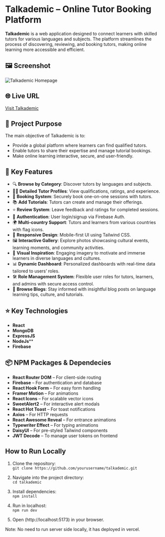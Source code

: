 # Talkademic – Online Tutor Booking Platform

**Talkademic** is a web application designed to connect learners with skilled tutors for various languages and subjects. The platform streamlines the process of discovering, reviewing, and booking tutors, making online learning more accessible and efficient.


## 🖼️ Screenshot

![Talkademic Homepage](https://i.ibb.co/wFDZLGrq/talkademic-home.jpg)



## 🌐 Live URL

[Visit Talkademic](https://talkademic.web.app)

## 🎯 Project Purpose

The main objective of Talkademic is to:

- Provide a global platform where learners can find qualified tutors.
- Enable tutors to share their expertise and manage tutorial bookings.
- Make online learning interactive, secure, and user-friendly.

## 🚀 Key Features

- 🔍 **Browse by Category**: Discover tutors by languages and subjects.  
- 👨‍🏫 **Detailed Tutor Profiles**: View qualifications, ratings, and experience.  
- 📅 **Booking System**: Securely book one-on-one sessions with tutors.  
- 📚 **Add Tutorials**: Tutors can create and manage their offerings.  
- ⭐ **Review System**: Leave feedback and ratings for completed sessions.  
- 🔐 **Authentication**: User login/signup via Firebase Auth.  
- 🌍 **Multi-country Support**: Tutors and learners from various countries with flag icons.  
- 📱 **Responsive Design**: Mobile-first UI using Tailwind CSS.  
- 🖼️ **Interactive Gallery**: Explore photos showcasing cultural events, learning moments, and community activities.  
- 🎨 **Visual Inspiration**: Engaging imagery to motivate and immerse learners in diverse languages and cultures.  
- 📊 **Dynamic Dashboard**: Personalized dashboards with real-time data tailored to users’ roles.  
- 🛠️ **Role Management System**: Flexible user roles for tutors, learners, and admins with secure access control.  
- 📝 **Browse Blogs**: Stay informed with insightful blog posts on language learning tips, culture, and tutorials.



## ⭐ Key Technologies

- **React**
- **MongoDB**
- **ExpressJS**
- **NodeJs****
- **Firebase**


## 📦 NPM Packages & Dependecies

- **React Router DOM** – For client-side routing
- **Firebase** – For authentication and database
- **React Hook Form** – For easy form handling
- **Framer Motion** – For animations
- **React Icons** – For scalable vector icons
- **SweetAlert2** – For interactive alert modals
- **React Hot Toast** – For toast notifications
- **Axios** – For HTTP requests
- **React Awesome Reveal** – For entrance animations
- **Typewriter Effect** – For typing animations
- **DaisyUI** – For pre-styled Tailwind components
- **JWT Decode** – To manage user tokens on frontend


## How to Run Locally

1. Clone the repository:  
   `git clone https://github.com/yourusername/talkademic.git`

2. Navigate into the project directory:  
   `cd talkademic`

3. Install dependencies:  
   `npm install`

4. Run in localhost:  
   `npm run dev`

5. Open (http://localhost:5173) in your browser.

Note: No need to run server side locally, it has deployed in vercel.

